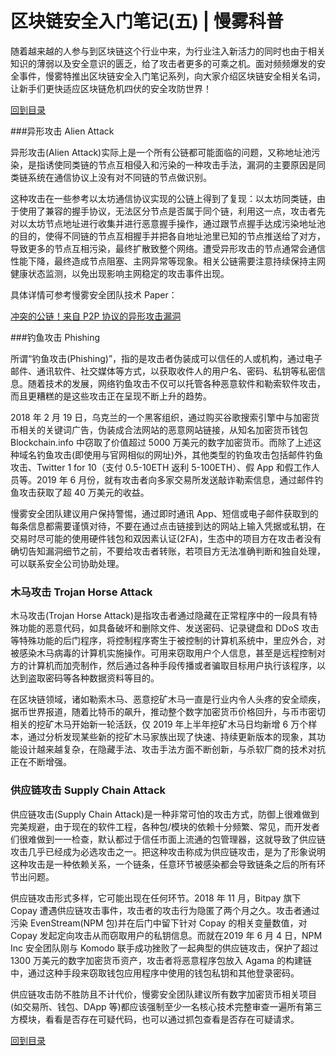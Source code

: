 # 区块链安全入门笔记(五) | 慢雾科普

随着越来越的人参与到区块链这个行业中来，为行业注入新活力的同时也由于相关知识的薄弱以及安全意识的匮乏，给了攻击者更多的可乘之机。面对频频爆发的安全事件，慢雾特推出区块链安全入门笔记系列，向大家介绍区块链安全相关名词，让新手们更快适应区块链危机四伏的安全攻防世界！

[回到目录](./README.md)

###异形攻击 Alien Attack

异形攻击(Alien Attack)实际上是一个所有公链都可能面临的问题，又称地址池污染，是指诱使同类链的节点互相侵入和污染的一种攻击手法，漏洞的主要原因是同类链系统在通信协议上没有对不同链的节点做识别。

这种攻击在一些参考以太坊通信协议实现的公链上得到了复现：以太坊同类链，由于使用了兼容的握手协议，无法区分节点是否属于同个链，利用这一点，攻击者先对以太坊节点地址进行收集并进行恶意握手操作，通过跟节点握手达成污染地址池的目的，使得不同链的节点互相握手并把各自地址池里已知的节点推送给了对方，导致更多的节点互相污染，最终扩散致整个网络。遭受异形攻击的节点通常会通信性能下降，最终造成节点阻塞、主网异常等现象。相关公链需要注意持续保持主网健康状态监测，以免出现影响主网稳定的攻击事件出现。

具体详情可参考慢雾安全团队技术 Paper：

[冲突的公链！来自 P2P 协议的异形攻击漏洞](https://mp.weixin.qq.com/s/UmricgYGUakAlZTb0ihqdw)


###钓鱼攻击 Phishing


所谓“钓鱼攻击(Phishing)”，指的是攻击者伪装成可以信任的人或机构，通过电子邮件、通讯软件、社交媒体等方式，以获取收件人的用户名、密码、私钥等私密信息。随着技术的发展，网络钓鱼攻击不仅可以托管各种恶意软件和勒索软件攻击，而且更糟糕的是这些攻击正在呈现不断上升的趋势。

2018 年 2 月 19 日，乌克兰的一个黑客组织，通过购买谷歌搜索引擎中与加密货币相关的关键词广告，伪装成合法网站的恶意网站链接，从知名加密货币钱包 Blockchain.info 中窃取了价值超过 5000 万美元的数字加密货币。而除了上述这种域名钓鱼攻击(即使用与官网相似的网址)外，其他类型的钓鱼攻击包括邮件钓鱼攻击、Twitter 1 for 10（支付 0.5-10ETH 返利 5-100ETH）、假 App 和假工作人员等。2019 年 6 月份，就有攻击者向多家交易所发送敲诈勒索信息，通过邮件钓鱼攻击获取了超 40 万美元的收益。

慢雾安全团队建议用户保持警惕，通过即时通讯 App、短信或电子邮件获取到的每条信息都需要谨慎对待，不要在通过点击链接到达的网站上输入凭据或私钥，在交易时尽可能的使用硬件钱包和双因素认证(2FA)，生态中的项目方在攻击者没有确切告知漏洞细节之前，不要给攻击者转账，若项目方无法准确判断和独自处理，可以联系安全公司协助处理。


### 木马攻击 Trojan Horse Attack

木马攻击(Trojan Horse Attack)是指攻击者通过隐藏在正常程序中的一段具有特殊功能的恶意代码，如具备破坏和删除文件、发送密码、记录键盘和 DDoS 攻击等特殊功能的后门程序，将控制程序寄生于被控制的计算机系统中，里应外合，对被感染木马病毒的计算机实施操作。可用来窃取用户个人信息，甚至是远程控制对方的计算机而加壳制作，然后通过各种手段传播或者骗取目标用户执行该程序，以达到盗取密码等各种数据资料等目的。

在区块链领域，诸如勒索木马、恶意挖矿木马一直是行业内令人头疼的安全顽疾，据币世界报道，随着比特币的飙升，推动整个数字加密货币价格回升，与币市密切相关的挖矿木马开始新一轮活跃，仅 2019 年上半年挖矿木马日均新增 6 万个样本，通过分析发现某些新的挖矿木马家族出现了快速、持续更新版本的现象，其功能设计越来越复杂，在隐藏手法、攻击手法方面不断创新，与杀软厂商的技术对抗正在不断增强。


### 供应链攻击 Supply Chain Attack

供应链攻击(Supply Chain Attack)是一种非常可怕的攻击方式，防御上很难做到完美规避，由于现在的软件工程，各种包/模块的依赖十分频繁、常见，而开发者们很难做到一一检查，默认都过于信任市面上流通的包管理器，这就导致了供应链攻击几乎已经成为必选攻击之一。把这种攻击称成为供应链攻击，是为了形象说明这种攻击是一种依赖关系，一个链条，任意环节被感染都会导致链条之后的所有环节出问题。

供应链攻击形式多样，它可能出现在任何环节。2018 年 11 月，Bitpay 旗下 Copay 遭遇供应链攻击事件，攻击者的攻击行为隐匿了两个月之久。攻击者通过污染 EvenStream(NPM 包)并在后门中留下针对 Copay 的相关变量数值，对 Copay 发起定向攻击从而窃取用户的私钥信息。而就在2019 年 6 月 4 日，NPM Inc 安全团队刚与 Komodo 联手成功挫败了一起典型的供应链攻击，保护了超过 1300 万美元的数字加密货币资产，攻击者将恶意程序包放入 Agama 的构建链中，通过这种手段来窃取钱包应用程序中使用的钱包私钥和其他登录密码。

供应链攻击防不胜防且不计代价，慢雾安全团队建议所有数字加密货币相关项目(如交易所、钱包、DApp 等)都应该强制至少一名核心技术完整审查一遍所有第三方模块，看看是否存在可疑代码，也可以通过抓包查看是否存在可疑请求。 

[回到目录](./README.md)
